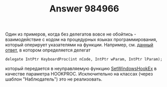 ﻿---
title: "Answer 984966"
se.owner.user_id: 240512
se.owner.display_name: "MSDN.WhiteKnight"
se.owner.link: "https://ru.stackoverflow.com/users/240512/msdn-whiteknight"
se.answer_id: 984966
se.question_id: 984828
se.post_type: answer
se.score: 4
se.is_accepted: False
---
<p>Один из примеров, когда без делегатов вовсе не обойтись - взаимодействие с кодом на процедурных языках программирования, который оперирует указателями на функции. Например, см. <a href="https://ru.stackoverflow.com/a/880287/240512">данный ответ</a>, в котором определяется делегат </p>

<pre><code>delegate IntPtr KeyboardProc(int nCode, IntPtr wParam, IntPtr lParam);
</code></pre>

<p>который передается в неуправляемую функцию <a href="https://docs.microsoft.com/en-us/windows/desktop/api/winuser/nf-winuser-setwindowshookexa" rel="nofollow noreferrer">SetWindowsHookEx</a> в качестве параметра HOOKPROC. Исключительно на классах (через шаблон "Наблюдатель") это не реализовать.</p>
